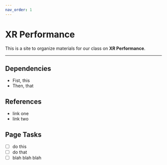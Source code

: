 ```yaml
---
nav_order: 1
---
```


# XR Performance

This is a site to organize materials for our class on **XR Performance**.

---

## Dependencies

- Fist, this
- Then, that

## References

- link one
- link two

## Page Tasks

- [ ] do this
- [ ] do that
- [ ] blah blah blah